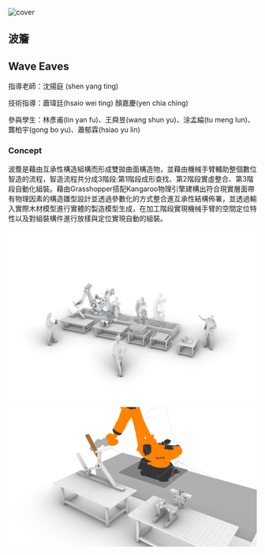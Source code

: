 ![cover](/assets/img/projects/wave-eaves/IMG_0369.JPG)

## 波簷
## Wave Eaves 

指導老師：沈揚庭 (shen yang ting)

技術指導：蕭瑋廷(hsaio wei ting) 顏嘉慶(yen chia ching)

參與學生：林彥甫(lin yan fu)、王舜昱(wang shun yu)、涂孟綸(tu meng lun)、龔柏宇(gong bo yu)、蕭郁霖(hsiao yu lin)


### Concept

波簷是藉由互承性構造組構而形成雙拋曲面構造物，並藉由機械手臂輔助整個數位智造的流程，智造流程共分成3階段:第1階段成形查找、第2階段實虛整合、第3階段自動化組裝。藉由Grasshopper搭配Kangaroo物理引擎建構出符合現實層面帶有物理因素的構造雛型設計並透過參數化的方式整合進互承性結構佈署，並透過輸入實際木材模型進行實體的製造模型生成，在加工階段實現機械手臂的空間定位特性以及對組裝構件進行放樣與定位實現自動的組裝。

![process-1](/assets/img/projects/wave-eaves/kuka1.jpg)
![process-2](/assets/img/projects/wave-eaves/kuka12.jpg)